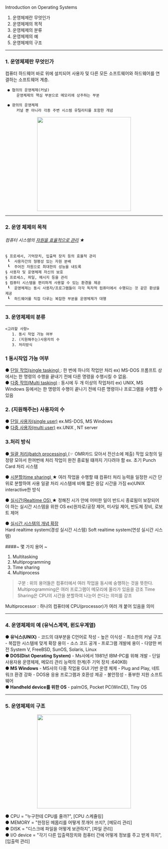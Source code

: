 Introduction on Operating Systems

1. 운영체제란 무엇인가
2. 운영체제의 목적
3. 운영체제의 분류
4. 운영체제의 예
5. 운영체제의 구조

---

### 1. 운영체제란 무엇인가

컴퓨터 하드웨어 바로 위에 설치되어 사용자 및 다른 모든 소프트웨어와 하드웨어를 연결하는 소프트웨어 계층.

     ● 협의의 운영체제(커널)
         운영체제의 핵심 부분으로 메모리에 상주하는 부분

     ● 광의의 운영체제
         커널 뿐 아니라 각종 주변 시스템 유틸리티를 포함한 개념

<p align="center"> <img src=https://velog.velcdn.com/images%2Fsunil1369%2Fpost%2F51b2b179-6fcf-4df8-9f33-f9a7c15abdff%2Fimage.png width =300>

---

### 2. 운영 체제의 목적

###### 컴퓨터 시스템의 <u>자원을 효율적으로 관리</u> ★

    § 프로세서, 기억장치, 입출력 장치 등의 효율적 관리
     ┖  사용자간의 형평성 있는 자원 분배
     ┖  주어진 자원으로 최대한의 성능을 내도록
    § 사용자 및 운영체제 자신의 보호
    § 프로세스, 파일, 메시지 등을 관리
    § 컴퓨터 시스템을 편리하게 사용할 수 있는 환경을 제공
     ┖  운영체제는 동시 사용자/프로그램들이 각각 독자적 컴퓨터에서 수행되는 것 같은 환상을 제공
     ┖  하드웨어를 직접 다루는 복잡한 부분을 운영체제가 대행

---

### 3. 운영체제의 분류

    <고려할 사항>
       1. 동시 작업 가능 여부
       2. (지원해주는)사용자의 수
       3. 처리방식

### 1 동시작업 가능 여부

● <U> 단일 작업(single tasking) </U> : 한 번에 하나의 작업만 처리
ex) MS-DOS 프롬프트 상에서는 한 명령의 수행을 끝내기 전에 다른 명령을 수행시킬 수 없음.  
 ● <U>다중 작업(Multi tasking)</U> : 동시에 두 개 이상의 작업처리
ex) UNIX, MS Windows 등에서는 한 명령의 수행이 끝나기 전에 다른 명령이나 프로그램을 수행할 수 있음

### 2. (지원해주는) 사용자의 수

● <U>단일 사용자(single user)</U> ex.MS-DOS, MS Windows  
 ● <U>다중 사용자(multi user)</U> ex.UNIX , NT server

### 3.처리 방식

●<U> 일괄 처리(batch processing) </U> (☞ OMR카드 모아서 전산소에 제출)
작업 요청의 일정량 모아서 한꺼번에 처리
작업이 완전 종료될 떄까지 기다려야 함
ex. 초기 Punch Card 처리 시스템

● <U>시분할(time sharing) </U> ★
여러 작업을 수행할 떄 컴퓨터 처리 능력을 일정한 시간 단위로 분할하여 사용
일괄 처리 시스템에 비해 짧은 응답 시간을 가짐 ex)UNIX
interactive한 방식

● <U>실시간(Realtime OS) </U> ★
정해진 시가 안에 어떠한 일이 반드시 종료됨이 보장되어야 하는 실시간 시스템을 위한 OS
ex)원자로/공장 제어, 미사일 제어, 반도체 장비, 로보트 제어

● <U> 실시간 시스템의 개념 확장 </U>  
 Hard realtime system(경성 실시간 시스템)
Soft realtime system(연성 실시간 시스템)

####~ 몇 가지 용어 ~

1. Multitasking
2. Multiprogramming
3. Time sharing
4. Multiprocess

> 구분 : 위의 용어들은 컴퓨터에서 여러 작업을 동시에 숭행하는 것을 뜻한다.
> Multiprogramming은 여러 프로그램이 메모리에 올라가 있음을 강조
> Time Sharing은 CPU의 시간을 분할하여 나눈어 쓴다는 의미를 강조

Multiprocessor : 하나의 컴퓨터에 CPU(processor)가 여러 개 붙어 있음을 의미

---

### 4. 운영체제의 예 (유닉스계역, 윈도우계열)

**● 유닉스(UNIX)** - 코드의 대부분을 C언어로 작성 - 높은 이식성 - 최소한의 커널 구조 - 복잡한 시스템에 맞게 확장 용이 - 소스 코드 공개 - 프로그램 개발에 용이 - 다양한 버전
System V, FreeBSD, SunOS, Solaris, Linux  
**● DOS(Dist Operating System)** - Ms사에서 1981년 IBM-PC를 위해 개발 - 단일 사용자용 운영체제, 메모리 관리 능력의 한계(주 기억 장치 :640KB)  
**● MS Windows** - MS사의 다중 작업용 GUI 기반 운영 체제 - Plug and Play, 네트워크 환경 강화 - DOS용 응용 프로그램과 호환성 제공 - 불안정성 - 풍부한 지원 소프트웨어  
**● Handheld device를 위한 OS** - palmOS, Pocket PC(WinCE), Tiny OS

---

### 5. 운영체제의 구조

<p align="center">  <img src=https://velog.velcdn.com/images%2Fsunil1369%2Fpost%2F531c349e-bee1-4e00-891d-8e08218dea07%2Fimage.png width=300>

● CPU = "누구한테 CPU를 줄까?", [CPU 스케쥴링]  
● MEMORY = "한정된 메몸리를 어떻게 쪼개어 쓰지?, [메모리 관리]  
● DISK = "디스크에 파일을 어떻게 보관하지", [파일 관리]  
● I/O device = "각기 다른 입출력장치와 컴퓨터 간에 어떻게 정보를 주고 받게 하지", [입출력 관리]
